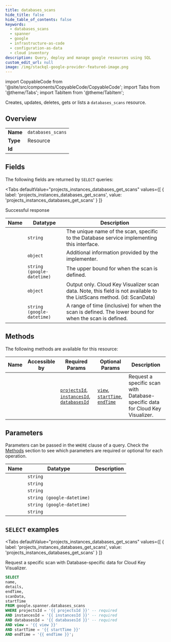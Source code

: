 ```yaml
--- 
title: databases_scans
hide_title: false
hide_table_of_contents: false
keywords:
  - databases_scans
  - spanner
  - google
  - infrastructure-as-code
  - configuration-as-data
  - cloud inventory
description: Query, deploy and manage google resources using SQL
custom_edit_url: null
image: /img/stackql-google-provider-featured-image.png
---
```


import CopyableCode from '@site/src/components/CopyableCode/CopyableCode';
import Tabs from '@theme/Tabs';
import TabItem from '@theme/TabItem';

Creates, updates, deletes, gets or lists a <code>databases_scans</code> resource.

## Overview
<table><tbody>
<tr><td><b>Name</b></td><td><code>databases_scans</code></td></tr>
<tr><td><b>Type</b></td><td>Resource</td></tr>
<tr><td><b>Id</b></td><td><CopyableCode code="google.spanner.databases_scans" /></td></tr>
</tbody></table>

## Fields

The following fields are returned by `SELECT` queries:

<Tabs
    defaultValue="projects_instances_databases_get_scans"
    values={[
        { label: 'projects_instances_databases_get_scans', value: 'projects_instances_databases_get_scans' }
    ]}
>
<TabItem value="projects_instances_databases_get_scans">

Successful response

<table>
<thead>
    <tr>
    <th>Name</th>
    <th>Datatype</th>
    <th>Description</th>
    </tr>
</thead>
<tbody>
<tr>
    <td><CopyableCode code="name" /></td>
    <td><code>string</code></td>
    <td>The unique name of the scan, specific to the Database service implementing this interface.</td>
</tr>
<tr>
    <td><CopyableCode code="details" /></td>
    <td><code>object</code></td>
    <td>Additional information provided by the implementer.</td>
</tr>
<tr>
    <td><CopyableCode code="endTime" /></td>
    <td><code>string (google-datetime)</code></td>
    <td>The upper bound for when the scan is defined.</td>
</tr>
<tr>
    <td><CopyableCode code="scanData" /></td>
    <td><code>object</code></td>
    <td>Output only. Cloud Key Visualizer scan data. Note, this field is not available to the ListScans method. (id: ScanData)</td>
</tr>
<tr>
    <td><CopyableCode code="startTime" /></td>
    <td><code>string (google-datetime)</code></td>
    <td>A range of time (inclusive) for when the scan is defined. The lower bound for when the scan is defined.</td>
</tr>
</tbody>
</table>
</TabItem>
</Tabs>

## Methods

The following methods are available for this resource:

<table>
<thead>
    <tr>
    <th>Name</th>
    <th>Accessible by</th>
    <th>Required Params</th>
    <th>Optional Params</th>
    <th>Description</th>
    </tr>
</thead>
<tbody>
<tr>
    <td><a href="#projects_instances_databases_get_scans"><CopyableCode code="projects_instances_databases_get_scans" /></a></td>
    <td><CopyableCode code="select" /></td>
    <td><a href="#parameter-projectsId"><code>projectsId</code></a>, <a href="#parameter-instancesId"><code>instancesId</code></a>, <a href="#parameter-databasesId"><code>databasesId</code></a></td>
    <td><a href="#parameter-view"><code>view</code></a>, <a href="#parameter-startTime"><code>startTime</code></a>, <a href="#parameter-endTime"><code>endTime</code></a></td>
    <td>Request a specific scan with Database-specific data for Cloud Key Visualizer.</td>
</tr>
</tbody>
</table>

## Parameters

Parameters can be passed in the `WHERE` clause of a query. Check the [Methods](#methods) section to see which parameters are required or optional for each operation.

<table>
<thead>
    <tr>
    <th>Name</th>
    <th>Datatype</th>
    <th>Description</th>
    </tr>
</thead>
<tbody>
<tr id="parameter-databasesId">
    <td><CopyableCode code="databasesId" /></td>
    <td><code>string</code></td>
    <td></td>
</tr>
<tr id="parameter-instancesId">
    <td><CopyableCode code="instancesId" /></td>
    <td><code>string</code></td>
    <td></td>
</tr>
<tr id="parameter-projectsId">
    <td><CopyableCode code="projectsId" /></td>
    <td><code>string</code></td>
    <td></td>
</tr>
<tr id="parameter-endTime">
    <td><CopyableCode code="endTime" /></td>
    <td><code>string (google-datetime)</code></td>
    <td></td>
</tr>
<tr id="parameter-startTime">
    <td><CopyableCode code="startTime" /></td>
    <td><code>string (google-datetime)</code></td>
    <td></td>
</tr>
<tr id="parameter-view">
    <td><CopyableCode code="view" /></td>
    <td><code>string</code></td>
    <td></td>
</tr>
</tbody>
</table>

## `SELECT` examples

<Tabs
    defaultValue="projects_instances_databases_get_scans"
    values={[
        { label: 'projects_instances_databases_get_scans', value: 'projects_instances_databases_get_scans' }
    ]}
>
<TabItem value="projects_instances_databases_get_scans">

Request a specific scan with Database-specific data for Cloud Key Visualizer.

```sql
SELECT
name,
details,
endTime,
scanData,
startTime
FROM google.spanner.databases_scans
WHERE projectsId = '{{ projectsId }}' -- required
AND instancesId = '{{ instancesId }}' -- required
AND databasesId = '{{ databasesId }}' -- required
AND view = '{{ view }}'
AND startTime = '{{ startTime }}'
AND endTime = '{{ endTime }}';
```
</TabItem>
</Tabs>
